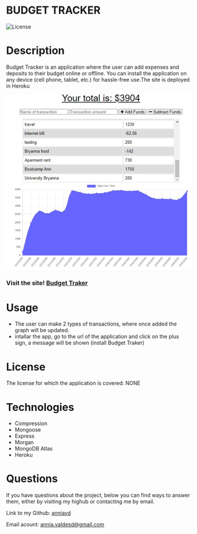 # BUDGET TRACKER


![License](https://img.shields.io/badge/License-NONE-grenn.svg)
  

# Description

Budget Tracker is an application where the user can add expenses and deposits to their budget online or offline. You can install the application on any device (cell phone, tablet, etc.) for hassle-free use.The site is deployed in Heroku



 ![Homepage](./public/imagesReadme/web-site.jpg)



 ### Visit the site! [Budget Traker](https://damp-springs-37599.herokuapp.com/)


    
# Usage 
 - The user can make 2 types of transactions, where once added the graph will be updated.
- intallar the app, go to the url of the application and click on the plus sign, a message will be shown (install Budget Traker)



# License
The license for which the application is covered:
NONE 

# Technologies
- Compression
- Mongoose
- Express
- Morgan
- MongoDB Atlas
- Heroku

# Questions

  If you have questions about the project, below you can find ways to answer them, either by visiting my highub or contacting me by email.
  
  Link to my Github: [anniavd](https://github.com/anniavd)

  
  Email acount: [annia.valdesd@gmail.com](mailto:annia.valdesd@gmail.com)
    
